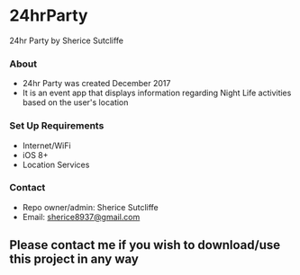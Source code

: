 # 24hrParty

24hr Party
by Sherice Sutcliffe

### About ###

* 24hr Party was created December 2017
* It is an event app that displays information regarding Night Life activities based on the user's location

### Set Up Requirements ###

* Internet/WiFi
* iOS 8+
* Location Services

### Contact ###

* Repo owner/admin: Sherice Sutcliffe
* Email: sherice8937@gmail.com

## Please contact me if you wish to download/use this project in any way
